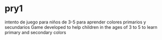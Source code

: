 # pry1
intento de juego para niños de 3-5 para aprender colores primarios y secundarios
Game developed to help children in the ages of 3 to 5 to learn primary and secondary colors
